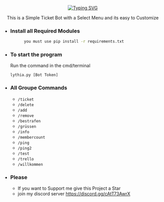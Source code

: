 <p align=center><a href="https://git.io/typing-svg"><img src="https://readme-typing-svg.demolab.com?font=Fira+Code&size=24&duration=4000&pause=1000&color=F70000&width=435&lines=THIS+BOT+IS+WRITTEN+IN+PY-CORD" alt="Typing SVG" /></a></p>
<p align=center>This is a Simple Ticket Bot with a Select Menu and its easy to Customize</p>


- ### Install all Required Modules
  ```sh
        you must use pip install -r requirements.txt
  
    ```

- ### To start the program
  Run the command in the cmd/terminal
   ```
   lythia.py [Bot Token] 
   ```

- ### All Groupe Commands
  - `/ticket`
  - `/delete`
  - `/add`
  - `/remove`
  - `/bestrafen`
  - `/grüssen`
  - `/info`
  - `/membercount`
  - `/ping`
  - `/ping2`
  - `/test`
  - `/trello`
  - `/willkommen`


- ### Please 
  - <a>If you want to Support me give this Project a Star </a>
  - join my discord server https://discord.gg/cAtT73AwrX
